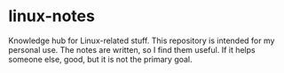 # linux-notes
Knowledge hub for Linux-related stuff. This repository is intended for my personal use. The notes are written, so I find them useful. If it helps someone else, good, but it is not the primary goal.
